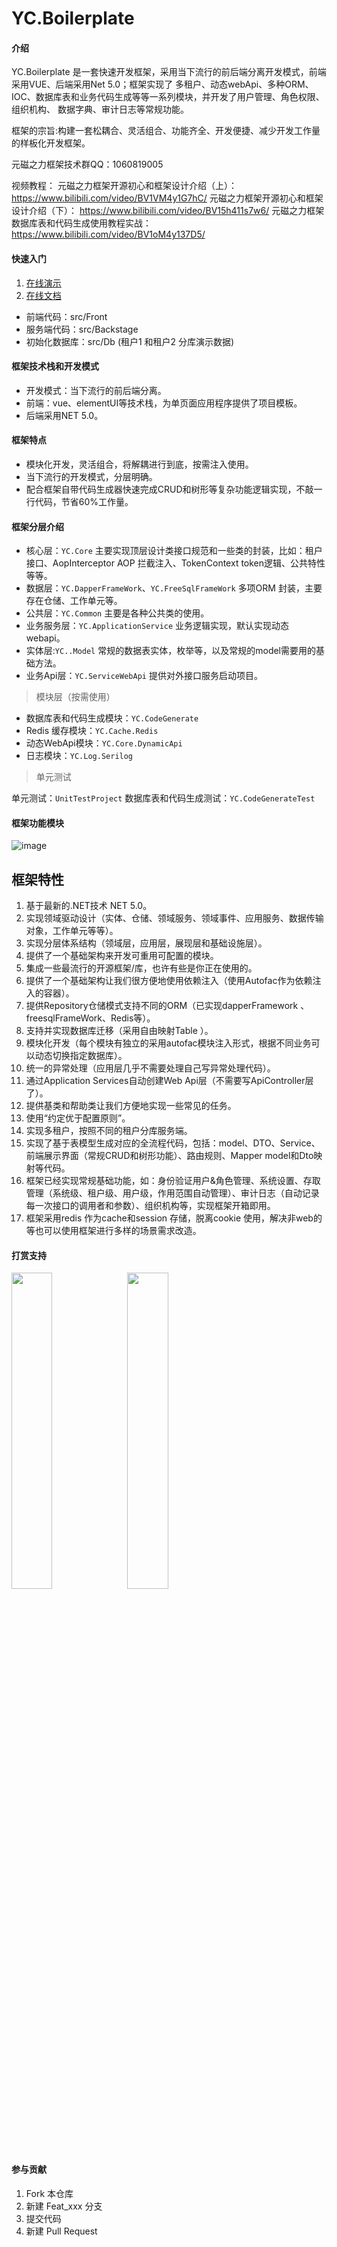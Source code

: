 # YC.Boilerplate

#### 介绍
YC.Boilerplate 是一套快速开发框架，采用当下流行的前后端分离开发模式，前端 采用VUE、后端采用Net 5.0；框架实现了
多租户、动态webApi、多种ORM、IOC、数据库表和业务代码生成等等一系列模块，并开发了用户管理、角色权限、组织机构、
数据字典、审计日志等常规功能。

框架的宗旨:构建一套松耦合、灵活组合、功能齐全、开发便捷、减少开发工作量的样板化开发框架。

元磁之力框架技术群QQ：1060819005

视频教程：
元磁之力框架开源初心和框架设计介绍（上）： https://www.bilibili.com/video/BV1VM4y1G7hC/
元磁之力框架开源初心和框架设计介绍（下）： https://www.bilibili.com/video/BV15h411s7w6/
元磁之力框架数据库表和代码生成使用教程实战： https://www.bilibili.com/video/BV1oM4y137D5/

#### 快速入门

1. [在线演示](http://yc.yc-l.com/)
2. [在线文档](http://doc.yc-l.com/)

- 前端代码：src/Front
- 服务端代码：src/Backstage
- 初始化数据库：src/Db (租户1 和租户2 分库演示数据)

#### 框架技术栈和开发模式

- 开发模式：当下流行的前后端分离。
- 前端：vue、elementUI等技术栈，为单页面应用程序提供了项目模板。
- 后端采用NET 5.0。

#### 框架特点

- 模块化开发，灵活组合，将解耦进行到底，按需注入使用。
- 当下流行的开发模式，分层明确。
- 配合框架自带代码生成器快速完成CRUD和树形等复杂功能逻辑实现，不敲一行代码，节省60%工作量。

#### 框架分层介绍

- 核心层：```YC.Core``` 主要实现顶层设计类接口规范和一些类的封装，比如：租户接口、AopInterceptor AOP 拦截注入、TokenContext token逻辑、公共特性等等。
- 数据层：```YC.DapperFrameWork```、```YC.FreeSqlFrameWork``` 多项ORM 封装，主要存在仓储、工作单元等。
- 公共层：```YC.Common``` 主要是各种公共类的使用。
- 业务服务层：```YC.ApplicationService``` 业务逻辑实现，默认实现动态webapi。
- 实体层:```YC..Model``` 常规的数据表实体，枚举等，以及常规的model需要用的基础方法。
- 业务Api层：```YC.ServiceWebApi``` 提供对外接口服务启动项目。

> 模块层（按需使用）

- 数据库表和代码生成模块：```YC.CodeGenerate```
- Redis 缓存模块：```YC.Cache.Redis```
- 动态WebApi模块：```YC.Core.DynamicApi```
- 日志模块：```YC.Log.Serilog```

> 单元测试

单元测试：```UnitTestProject```
数据库表和代码生成测试：```YC.CodeGenerateTest```

#### 框架功能模块

![image](https://gitee.com/linxuanming/yc.boilerplate/raw/master/assets/images/%E6%A1%86%E6%9E%B6%E5%9B%BE.png)

## 框架特性

1. 基于最新的.NET技术 NET 5.0。
2. 实现领域驱动设计（实体、仓储、领域服务、领域事件、应用服务、数据传输对象，工作单元等等）。
3. 实现分层体系结构（领域层，应用层，展现层和基础设施层）。
4. 提供了一个基础架构来开发可重用可配置的模块。
5. 集成一些最流行的开源框架/库，也许有些是你正在使用的。
6. 提供了一个基础架构让我们很方便地使用依赖注入（使用Autofac作为依赖注入的容器）。
7. 提供Repository仓储模式支持不同的ORM（已实现dapperFramework 、freesqlFrameWork、Redis等）。
8. 支持并实现数据库迁移（采用自由映射Table ）。
9. 模块化开发（每个模块有独立的采用autofac模块注入形式，根据不同业务可以动态切换指定数据库）。
10. 统一的异常处理（应用层几乎不需要处理自己写异常处理代码）。
11. 通过Application Services自动创建Web Api层（不需要写ApiController层了）。
12. 提供基类和帮助类让我们方便地实现一些常见的任务。
13. 使用“约定优于配置原则”。
14. 实现多租户，按照不同的租户分库服务端。
15. 实现了基于表模型生成对应的全流程代码，包括：model、DTO、Service、前端展示界面（常规CRUD和树形功能）、路由规则、Mapper model和Dto映射等代码。
16. 框架已经实现常规基础功能，如：身份验证用户&角色管理、系统设置、存取管理（系统级、租户级、用户级，作用范围自动管理）、审计日志（自动记录每一次接口的调用者和参数）、组织机构等，实现框架开箱即用。
17. 框架采用redis 作为cache和session 存储，脱离cookie 使用，解决非web的等也可以使用框架进行多样的场景需求改造。

#### 打赏支持

<img src="https://gitee.com/linxuanming/yc.boilerplate/raw/master/assets/images/payCode/weixin_CollectionCode.jpg" width="36%" height="36%">
<img src="https://gitee.com/linxuanming/yc.boilerplate/raw/master/assets/images/payCode/alipay_CollectionCode.jpg" width="36%" height="36%">

#### 参与贡献

1.  Fork 本仓库
2.  新建 Feat_xxx 分支
3.  提交代码
4.  新建 Pull Request


